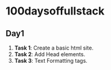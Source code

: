 # 100daysoffullstack


## Day1

1. **Task 1**: Create a basic html site.
2. **Task 2**: Add Head elements.   
3. **Task 3**: Text Formatting tags.
 